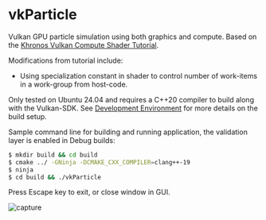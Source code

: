 # vkParticle

Vulkan GPU particle simulation using both graphics and compute. Based on the
[Khronos Vulkan Compute Shader Tutorial](https://docs.vulkan.org/tutorial/latest/11_Compute_Shader.html).

Modifications from tutorial include:
* Using specialization constant in shader to control number of work-items in a
  work-group from host-code.

Only tested on Ubuntu 24.04 and requires a C++20 compiler to build along with
the Vulkan-SDK. See
[Development Environment](https://docs.vulkan.org/tutorial/latest/02_Development_environment.html)
for more details on the build setup.

Sample command line for building and running application, the validation layer
is enabled in Debug builds:
```sh
$ mkdir build && cd build
$ cmake ../ -GNinja -DCMAKE_CXX_COMPILER=clang++-19
$ ninja
$ cd build && ./vkParticle
```

Press Escape key to exit, or close window in GUI.

![capture](img/capture.gif)
